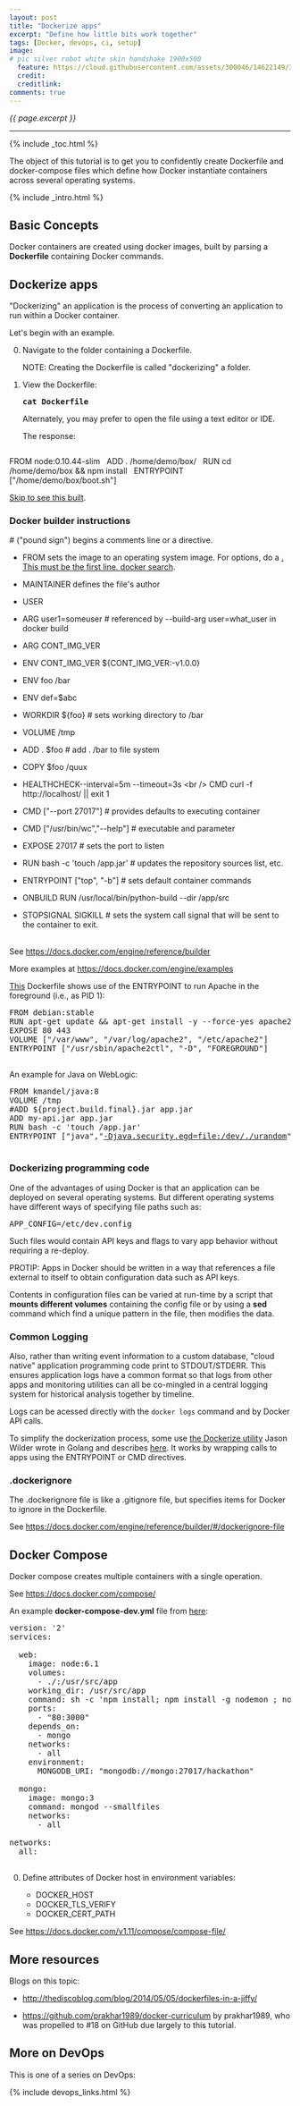 ```yaml
---
layout: post
title: "Dockerize apps"
excerpt: "Define how little bits work together"
tags: [Docker, devops, ci, setup]
image:
# pic silver robot white skin handshake 1900x500
  feature: https://cloud.githubusercontent.com/assets/300046/14622149/306629f0-0585-11e6-961a-dc8f60dadbf6.jpg
  credit:
  creditlink:
comments: true
---
```

<i>{{ page.excerpt }}</i>
<hr />

{% include _toc.html %}

The object of this tutorial is to get you to confidently create
Dockerfile and 
docker-compose files
which define how Docker instantiate containers across several operating systems.

{% include _intro.html %}


## Basic Concepts #

Docker containers are created using docker images, 
built by parsing a <strong>Dockerfile</strong> 
containing Docker commands.


## Dockerize apps #

"Dockerizing" an application is the process of converting an application to run within a Docker container.

Let's begin with an example.

0. Navigate to the folder containing a Dockerfile.

   NOTE: Creating the Dockerfile is called "dockerizing" a folder.

0. View the Dockerfile:

    <tt><strong>
    cat Dockerfile
    </strong></tt>

    Alternately, you may prefer to open the file using a text editor or IDE.

    The response:

    <pre>
FROM node:0.10.44-slim
&nbsp;
ADD . /home/demo/box/
&nbsp;
RUN cd /home/demo/box && npm install
&nbsp;
ENTRYPOINT ["/home/demo/box/boot.sh"]
   </pre>

   <a href="#VerifyInstall">Skip to see this built</a>.

   ### Docker builder instructions #
   
   \# ("pound sign") begins a comments line or a directive.

   * FROM sets the image to an operating system image. For options, do a 
   <a href="#DockerSearch">. This must be the first line.
   docker search</a>.
   * MAINTAINER defines the file's author
   * USER
   * ARG user1=someuser # referenced by --build-arg user=what_user in docker build
   * ARG CONT_IMG_VER 
   * ENV CONT_IMG_VER ${CONT_IMG_VER:-v1.0.0}
   * ENV foo /bar
   * ENV def=$abc
   * WORKDIR ${foo}    # sets working directory to /bar
   * VOLUME /tmp
   * ADD . $foo        # add . /bar to file system
   * COPY \$foo /quux 

   * HEALTHCHECK--interval=5m --timeout=3s \<br />
     CMD curl -f http://localhost/ || exit 1
   * CMD ["--port 27017"] # provides defaults to executing container
   * CMD ["/usr/bin/wc","--help"] # executable and parameter
   * EXPOSE 27017 # sets the port to listen

   * RUN bash -c 'touch /app.jar' # updates the repository sources list, etc.
   * ENTRYPOINT ["top", "-b"] # sets default container commands
   * ONBUILD RUN /usr/local/bin/python-build --dir /app/src
   * STOPSIGNAL SIGKILL # sets the system call signal that will be sent to the container to exit.
   <br /><br />

   See <a target="_blank" href="https://docs.docker.com/engine/reference/builder/">
   https://docs.docker.com/engine/reference/builder</a>
   
   More examples at <a target="_blank" href="https://docs.docker.com/engine/examples/">
   https://docs.docker.com/engine/examples</a>

   <a target="_blank" href="https://docs.docker.com/engine/reference/builder/#/exec-form-entrypoint-example">
   This</a> Dockerfile shows use of the ENTRYPOINT to run Apache in the foreground (i.e., as PID 1):

   <pre>
FROM debian:stable
RUN apt-get update && apt-get install -y --force-yes apache2
EXPOSE 80 443
VOLUME ["/var/www", "/var/log/apache2", "/etc/apache2"]
ENTRYPOINT ["/usr/sbin/apache2ctl", "-D", "FOREGROUND"]
   </pre>

   An example for Java on WebLogic:

   <pre>
FROM kmandel/java:8
VOLUME /tmp
#ADD ${project.build.final}.jar app.jar
ADD my-api.jar app.jar
RUN bash -c 'touch /app.jar'
ENTRYPOINT ["java","<a target="_blank" href="http://www.thezonemanager.com/2015/07/whats-so-special-about-devurandom.html">-Djava.security.egd=file:/dev/./urandom</a>","-jar","/app.jar"]
   </pre>



### Dockerizing programming code #

   One of the advantages of using Docker is that an application can be deployed on several 
   operating systems.
   But different operating systems have different ways of specifying file paths such as:

   <tt>APP_CONFIG=/etc/dev.config</tt>

   Such files would contain API keys and flags to vary app behavior without requiring a re-deploy.

   PROTIP: Apps in Docker should be written in a way that references a file external to itself
   to obtain configuration data such as API keys.

   Contents in configuration files can be varied at run-time
   by a script that <strong>mounts different volumes</strong> containing the config file or
   by using a <strong>sed</strong> command which find a unique pattern in the file,
   then modifies the data.


   ### Common Logging #

   Also, rather than writing event information to a custom database,
   "cloud native" application programming code print to STDOUT/STDERR.
   This ensures application logs have a common format
   so that logs from other apps and monitoring utilities can all be co-mingled
   in a central logging system for historical analysis together by timeline.

   Logs can be acessed directly with the 
   `docker logs` command and by Docker API calls. 

   To simplify the dockerization process, some use 
   <a target="_blank" href="http://github.com/jwilder/dockerize/">
   the Dockerize utility</a> Jason Wilder wrote in Golang
   and describes <a target="_blank" href="http://jasonwilder.com/blog/2014/10/13/a-simple-way-to-dockerize-applications/">
   here</a>. It works by wrapping calls to apps using the ENTRYPOINT or CMD directives.


   ### .dockerignore #

   The .dockerignore file is like a .gitignore file,
   but specifies items for Docker to ignore in the Dockerfile.

   See https://docs.docker.com/engine/reference/builder/#/dockerignore-file


<a name="DockerCompose"></a>

## Docker Compose #

Docker compose creates multiple containers with a single operation. 

See https://docs.docker.com/compose/

An example <strong>docker-compose-dev.yml</strong> file from 
<a target="_blank" href="https://sloppy.io/from-dev-to-prod-with-nodejs-and-hackathon-starter-using-docker-compose-part-1/">
here</a>:

   <pre>
version: '2'
services:
&nbsp;
  web:
    image: node:6.1
    volumes:
      - ./:/usr/src/app
    working_dir: /usr/src/app
    command: sh -c 'npm install; npm install -g nodemon ; nodemon -e js,jade app.js'
    ports:
      - "80:3000"
    depends_on:
      - mongo
    networks:
      - all
    environment:
      MONGODB_URI: "mongodb://mongo:27017/hackathon"
&nbsp;
  mongo:
    image: mongo:3
    command: mongod --smallfiles
    networks:
      - all
&nbsp;
networks:
  all:
   </pre>

0. Define attributes of Docker host in environment variables:

   * DOCKER_HOST
   * DOCKER_TLS_VERIFY
   * DOCKER_CERT_PATH

See https://docs.docker.com/v1.11/compose/compose-file/



## More resources #

Blogs on this topic:

   * http://thediscoblog.com/blog/2014/05/05/dockerfiles-in-a-jiffy/

   * https://github.com/prakhar1989/docker-curriculum
   by prakhar1989, who was propelled to #18 on GitHub
   due largely to this tutorial.
   

## More on DevOps #

This is one of a series on DevOps:

{% include devops_links.html %}
